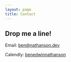 ```yaml
---
layout: page
title: Contact
---
```


## Drop me a line!

Email: [ben@nathanson.dev](mailto:ben@nathanson.dev)

Calendly: [benedwinnathanson](https://calendly.com/benedwinnathanson)
